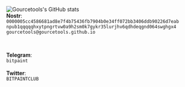 ![Gourcetools's GitHub stats](https://github-readme-stats.vercel.app/api?username=Gourcetools&show_icons=true&theme=radical) <br>
**Nostr**:  <br>
    ``0000005cc4586681ad8e7f4b75436fb7904b0e34ff072bb3406ddb90226d7eab`` <br>
    ``npub1qqqqqhxytpngrtvw0a9h2sm0k7gykr35lurjhv6qdhdeqgnd064swghgx4`` <br>
    ``gourcetools@gourcetools.github.io`` <br>

<br>

**Telegram**: <br>
``bitpaint``<br><br>
**Twitter**: <br>
``BITPAINTCLUB``<br>
